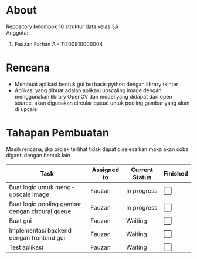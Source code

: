 # About
Repository kelompok 10 struktur data kelas 3A\
Anggota:
1. Fauzan Farhan A - 11200910000004

# Rencana
- Membuat aplikasi bentuk gui berbasis python dengan library tkinter
- Aplikasi yang dibuat adalah aplikasi upscaling image dengan menggunakan library OpenCV dan model yang didapat dari open source, akan digunakan circular queue untuk pooling gambar yang akan di upcale

# Tahapan Pembuatan
Masih rencana, jika projek terlihat tidak dapat diselesaikan maka akan coba diganti dengan bentuk lain

| Task                                              |  Assigned to  | Current Status | Finished  | 
|---------------------------------------------------|---------------|----------------|-----------|
| Buat logic untuk meng-upscale image               | Fauzan        | In progress    | ⬜
| Buat logic pooling gambar dengan circural queue   | Fauzan        | In progress    | ⬜
| Buat gui                                          | Fauzan        | Waiting        | ⬜
| Implementasi backend dengan frontend gui          | Fauzan        | Waiting        | ⬜
| Test aplikasi                                     | Fauzan        | Waiting        | ⬜